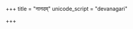 +++
title = "नानदम्"
unicode_script = "devanagari"

+++
<div class="js_include" url="/vedAH_sAma/paravastu-saama/devaH/indraH/nAnadam/"  newLevelForH1="1" includeTitle="false"> </div>